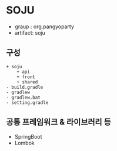 # SOJU
* graup : org.pangyoparty
* artifact: soju

## 구성
```
+ soju
    + api
    + front
    + shared
- build.gradle
- gradlew
- gradlew.bat
- setting.gradle
```

## 공통 프레임워크 & 라이브러리 등
* SpringBoot
* Lombok
